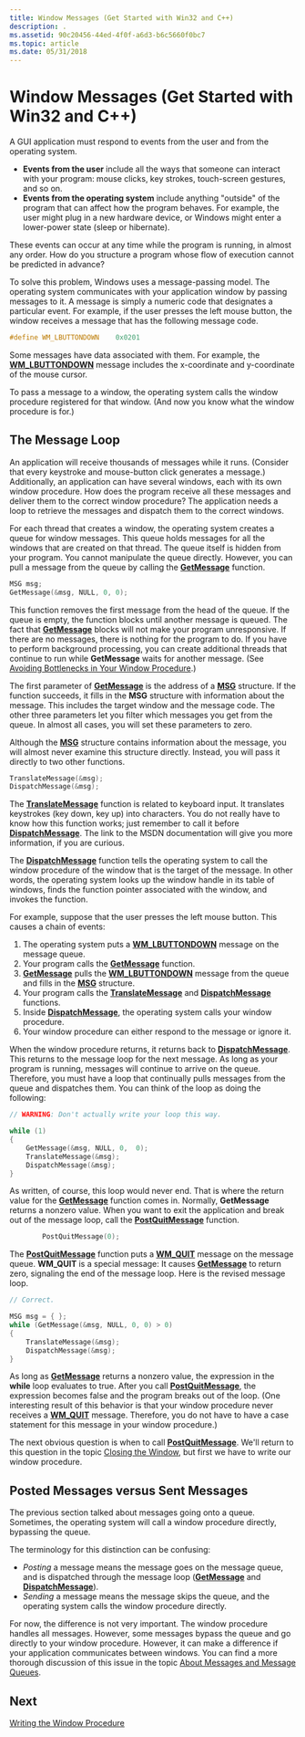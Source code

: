```yaml
---
title: Window Messages (Get Started with Win32 and C++)
description: .
ms.assetid: 90c20456-44ed-4f0f-a6d3-b6c5660f0bc7
ms.topic: article
ms.date: 05/31/2018
---
```


# Window Messages (Get Started with Win32 and C++)

A GUI application must respond to events from the user and from the operating system.

- **Events from the user** include all the ways that someone can interact with your program: mouse clicks, key strokes, touch-screen gestures, and so on.
- **Events from the operating system** include anything "outside" of the program that can affect how the program behaves. For example, the user might plug in a new hardware device, or Windows might enter a lower-power state (sleep or hibernate).

These events can occur at any time while the program is running, in almost any order. How do you structure a program whose flow of execution cannot be predicted in advance?

To solve this problem, Windows uses a message-passing model. The operating system communicates with your application window by passing messages to it. A message is simply a numeric code that designates a particular event. For example, if the user presses the left mouse button, the window receives a message that has the following message code.

```C++
#define WM_LBUTTONDOWN    0x0201
```

Some messages have data associated with them. For example, the [**WM\_LBUTTONDOWN**](/windows/desktop/inputdev/wm-lbuttondown) message includes the x-coordinate and y-coordinate of the mouse cursor.

To pass a message to a window, the operating system calls the window procedure registered for that window. (And now you know what the window procedure is for.)

## The Message Loop

An application will receive thousands of messages while it runs. (Consider that every keystroke and mouse-button click generates a message.) Additionally, an application can have several windows, each with its own window procedure. How does the program receive all these messages and deliver them to the correct window procedure? The application needs a loop to retrieve the messages and dispatch them to the correct windows.

For each thread that creates a window, the operating system creates a queue for window messages. This queue holds messages for all the windows that are created on that thread. The queue itself is hidden from your program. You cannot manipulate the queue directly. However, you can pull a message from the queue by calling the [**GetMessage**](/windows/desktop/api/winuser/nf-winuser-getmessage) function.

```C++
MSG msg;
GetMessage(&msg, NULL, 0, 0);
```

This function removes the first message from the head of the queue. If the queue is empty, the function blocks until another message is queued. The fact that [**GetMessage**](/windows/desktop/api/winuser/nf-winuser-getmessage) blocks will not make your program unresponsive. If there are no messages, there is nothing for the program to do. If you have to perform background processing, you can create additional threads that continue to run while **GetMessage** waits for another message. (See [Avoiding Bottlenecks in Your Window Procedure](writing-the-window-procedure.md).)

The first parameter of [**GetMessage**](/windows/desktop/api/winuser/nf-winuser-getmessage) is the address of a [**MSG**](/windows/win32/api/winuser/ns-winuser-msg) structure. If the function succeeds, it fills in the **MSG** structure with information about the message. This includes the target window and the message code. The other three parameters let you filter which messages you get from the queue. In almost all cases, you will set these parameters to zero.

Although the [**MSG**](/windows/win32/api/winuser/ns-winuser-msg) structure contains information about the message, you will almost never examine this structure directly. Instead, you will pass it directly to two other functions.

```C++
TranslateMessage(&msg); 
DispatchMessage(&msg);
```

The [**TranslateMessage**](/windows/desktop/api/winuser/nf-winuser-translatemessage) function is related to keyboard input. It translates keystrokes (key down, key up) into characters. You do not really have to know how this function works; just remember to call it before [**DispatchMessage**](/windows/desktop/api/winuser/nf-winuser-dispatchmessage). The link to the MSDN documentation will give you more information, if you are curious.

The [**DispatchMessage**](/windows/desktop/api/winuser/nf-winuser-dispatchmessage) function tells the operating system to call the window procedure of the window that is the target of the message. In other words, the operating system looks up the window handle in its table of windows, finds the function pointer associated with the window, and invokes the function.

For example, suppose that the user presses the left mouse button. This causes a chain of events:

1. The operating system puts a [**WM\_LBUTTONDOWN**](/windows/desktop/inputdev/wm-lbuttondown) message on the message queue.
2. Your program calls the [**GetMessage**](/windows/desktop/api/winuser/nf-winuser-getmessage) function.
3. [**GetMessage**](/windows/desktop/api/winuser/nf-winuser-getmessage) pulls the [**WM\_LBUTTONDOWN**](/windows/desktop/inputdev/wm-lbuttondown) message from the queue and fills in the [**MSG**](/windows/win32/api/winuser/ns-winuser-msg) structure.
4. Your program calls the [**TranslateMessage**](/windows/desktop/api/winuser/nf-winuser-translatemessage) and [**DispatchMessage**](/windows/desktop/api/winuser/nf-winuser-dispatchmessage) functions.
5. Inside [**DispatchMessage**](/windows/desktop/api/winuser/nf-winuser-dispatchmessage), the operating system calls your window procedure.
6. Your window procedure can either respond to the message or ignore it.

When the window procedure returns, it returns back to [**DispatchMessage**](/windows/desktop/api/winuser/nf-winuser-dispatchmessage). This returns to the message loop for the next message. As long as your program is running, messages will continue to arrive on the queue. Therefore, you must have a loop that continually pulls messages from the queue and dispatches them. You can think of the loop as doing the following:

```C++
// WARNING: Don't actually write your loop this way.

while (1)      
{
    GetMessage(&msg, NULL, 0,  0);
    TranslateMessage(&msg); 
    DispatchMessage(&msg);
}
```

As written, of course, this loop would never end. That is where the return value for the [**GetMessage**](/windows/desktop/api/winuser/nf-winuser-getmessage) function comes in. Normally, **GetMessage** returns a nonzero value. When you want to exit the application and break out of the message loop, call the [**PostQuitMessage**](/windows/desktop/api/winuser/nf-winuser-postquitmessage) function.

```C++
        PostQuitMessage(0);
```

The [**PostQuitMessage**](/windows/desktop/api/winuser/nf-winuser-postquitmessage) function puts a [**WM\_QUIT**](/windows/desktop/winmsg/wm-quit) message on the message queue. **WM\_QUIT** is a special message: It causes [**GetMessage**](/windows/desktop/api/winuser/nf-winuser-getmessage) to return zero, signaling the end of the message loop. Here is the revised message loop.

```C++
// Correct.

MSG msg = { };
while (GetMessage(&msg, NULL, 0, 0) > 0)
{
    TranslateMessage(&msg);
    DispatchMessage(&msg);
}
```

As long as [**GetMessage**](/windows/desktop/api/winuser/nf-winuser-getmessage) returns a nonzero value, the expression in the **while** loop evaluates to true. After you call [**PostQuitMessage**](/windows/desktop/api/winuser/nf-winuser-postquitmessage), the expression becomes false and the program breaks out of the loop. (One interesting result of this behavior is that your window procedure never receives a [**WM\_QUIT**](/windows/desktop/winmsg/wm-quit) message. Therefore, you do not have to have a case statement for this message in your window procedure.)

The next obvious question is when to call [**PostQuitMessage**](/windows/desktop/api/winuser/nf-winuser-postquitmessage). We'll return to this question in the topic [Closing the Window](closing-the-window.md), but first we have to write our window procedure.

## Posted Messages versus Sent Messages

The previous section talked about messages going onto a queue. Sometimes, the operating system will call a window procedure directly, bypassing the queue.

The terminology for this distinction can be confusing:

-   *Posting* a message means the message goes on the message queue, and is dispatched through the message loop ([**GetMessage**](/windows/desktop/api/winuser/nf-winuser-getmessage) and [**DispatchMessage**](/windows/desktop/api/winuser/nf-winuser-dispatchmessage)).
-   *Sending* a message means the message skips the queue, and the operating system calls the window procedure directly.

For now, the difference is not very important. The window procedure handles all messages. However, some messages bypass the queue and go directly to your window procedure. However, it can make a difference if your application communicates between windows. You can find a more thorough discussion of this issue in the topic [About Messages and Message Queues](/windows/desktop/winmsg/about-messages-and-message-queues).

## Next

[Writing the Window Procedure](writing-the-window-procedure.md)
